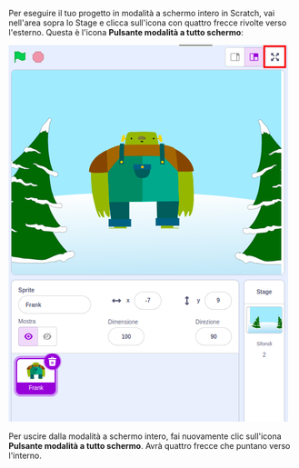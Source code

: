 Per eseguire il tuo progetto in modalità a schermo intero in Scratch, vai nell'area sopra lo Stage e clicca sull'icona con quattro frecce rivolte verso l'esterno. Questa è l'icona **Pulsante modalità a tutto schermo**:

![L'icona 'Pulsante modalità a tutto schermo' evidenziata, sopra lo Stage, verso l'angolo destro.](images/fullscreen_frank.png)

Per uscire dalla modalità a schermo intero, fai nuovamente clic sull'icona **Pulsante modalità a tutto schermo**. Avrà quattro frecce che puntano verso l'interno.
